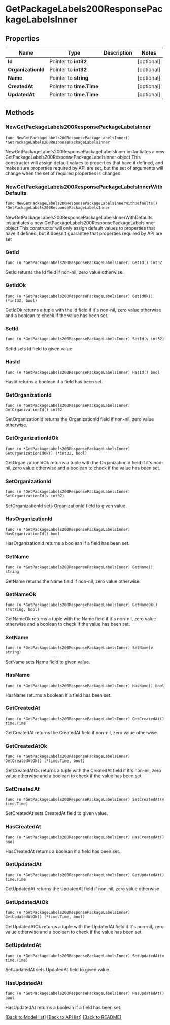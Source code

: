 # GetPackageLabels200ResponsePackageLabelsInner

## Properties

Name | Type | Description | Notes
------------ | ------------- | ------------- | -------------
**Id** | Pointer to **int32** |  | [optional] 
**OrganizationId** | Pointer to **int32** |  | [optional] 
**Name** | Pointer to **string** |  | [optional] 
**CreatedAt** | Pointer to **time.Time** |  | [optional] 
**UpdatedAt** | Pointer to **time.Time** |  | [optional] 

## Methods

### NewGetPackageLabels200ResponsePackageLabelsInner

`func NewGetPackageLabels200ResponsePackageLabelsInner() *GetPackageLabels200ResponsePackageLabelsInner`

NewGetPackageLabels200ResponsePackageLabelsInner instantiates a new GetPackageLabels200ResponsePackageLabelsInner object
This constructor will assign default values to properties that have it defined,
and makes sure properties required by API are set, but the set of arguments
will change when the set of required properties is changed

### NewGetPackageLabels200ResponsePackageLabelsInnerWithDefaults

`func NewGetPackageLabels200ResponsePackageLabelsInnerWithDefaults() *GetPackageLabels200ResponsePackageLabelsInner`

NewGetPackageLabels200ResponsePackageLabelsInnerWithDefaults instantiates a new GetPackageLabels200ResponsePackageLabelsInner object
This constructor will only assign default values to properties that have it defined,
but it doesn't guarantee that properties required by API are set

### GetId

`func (o *GetPackageLabels200ResponsePackageLabelsInner) GetId() int32`

GetId returns the Id field if non-nil, zero value otherwise.

### GetIdOk

`func (o *GetPackageLabels200ResponsePackageLabelsInner) GetIdOk() (*int32, bool)`

GetIdOk returns a tuple with the Id field if it's non-nil, zero value otherwise
and a boolean to check if the value has been set.

### SetId

`func (o *GetPackageLabels200ResponsePackageLabelsInner) SetId(v int32)`

SetId sets Id field to given value.

### HasId

`func (o *GetPackageLabels200ResponsePackageLabelsInner) HasId() bool`

HasId returns a boolean if a field has been set.

### GetOrganizationId

`func (o *GetPackageLabels200ResponsePackageLabelsInner) GetOrganizationId() int32`

GetOrganizationId returns the OrganizationId field if non-nil, zero value otherwise.

### GetOrganizationIdOk

`func (o *GetPackageLabels200ResponsePackageLabelsInner) GetOrganizationIdOk() (*int32, bool)`

GetOrganizationIdOk returns a tuple with the OrganizationId field if it's non-nil, zero value otherwise
and a boolean to check if the value has been set.

### SetOrganizationId

`func (o *GetPackageLabels200ResponsePackageLabelsInner) SetOrganizationId(v int32)`

SetOrganizationId sets OrganizationId field to given value.

### HasOrganizationId

`func (o *GetPackageLabels200ResponsePackageLabelsInner) HasOrganizationId() bool`

HasOrganizationId returns a boolean if a field has been set.

### GetName

`func (o *GetPackageLabels200ResponsePackageLabelsInner) GetName() string`

GetName returns the Name field if non-nil, zero value otherwise.

### GetNameOk

`func (o *GetPackageLabels200ResponsePackageLabelsInner) GetNameOk() (*string, bool)`

GetNameOk returns a tuple with the Name field if it's non-nil, zero value otherwise
and a boolean to check if the value has been set.

### SetName

`func (o *GetPackageLabels200ResponsePackageLabelsInner) SetName(v string)`

SetName sets Name field to given value.

### HasName

`func (o *GetPackageLabels200ResponsePackageLabelsInner) HasName() bool`

HasName returns a boolean if a field has been set.

### GetCreatedAt

`func (o *GetPackageLabels200ResponsePackageLabelsInner) GetCreatedAt() time.Time`

GetCreatedAt returns the CreatedAt field if non-nil, zero value otherwise.

### GetCreatedAtOk

`func (o *GetPackageLabels200ResponsePackageLabelsInner) GetCreatedAtOk() (*time.Time, bool)`

GetCreatedAtOk returns a tuple with the CreatedAt field if it's non-nil, zero value otherwise
and a boolean to check if the value has been set.

### SetCreatedAt

`func (o *GetPackageLabels200ResponsePackageLabelsInner) SetCreatedAt(v time.Time)`

SetCreatedAt sets CreatedAt field to given value.

### HasCreatedAt

`func (o *GetPackageLabels200ResponsePackageLabelsInner) HasCreatedAt() bool`

HasCreatedAt returns a boolean if a field has been set.

### GetUpdatedAt

`func (o *GetPackageLabels200ResponsePackageLabelsInner) GetUpdatedAt() time.Time`

GetUpdatedAt returns the UpdatedAt field if non-nil, zero value otherwise.

### GetUpdatedAtOk

`func (o *GetPackageLabels200ResponsePackageLabelsInner) GetUpdatedAtOk() (*time.Time, bool)`

GetUpdatedAtOk returns a tuple with the UpdatedAt field if it's non-nil, zero value otherwise
and a boolean to check if the value has been set.

### SetUpdatedAt

`func (o *GetPackageLabels200ResponsePackageLabelsInner) SetUpdatedAt(v time.Time)`

SetUpdatedAt sets UpdatedAt field to given value.

### HasUpdatedAt

`func (o *GetPackageLabels200ResponsePackageLabelsInner) HasUpdatedAt() bool`

HasUpdatedAt returns a boolean if a field has been set.


[[Back to Model list]](../README.md#documentation-for-models) [[Back to API list]](../README.md#documentation-for-api-endpoints) [[Back to README]](../README.md)


